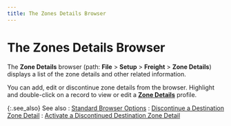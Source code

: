 ```yaml
---
title: The Zones Details Browser
---
```


# The Zones Details Browser


The **Zone Details** browser (path:  **File** > **Setup**  > **Freight** > **Zone 
 Details**) displays a list of the zone details and other related  information.


You can add, edit or discontinue zone details from the browser. Highlight  and double-click on a record to view or edit a [**Zone Details**]({{site.sc_baseurl}}/options/everest-freight-estimator/zone-details/destination_zone_details_profile.html) profile.


{:.see_also}
See also
: [Standard  Browser Options]({{site.wwe_chm}}/everest-client/ui/browsers/standard_browser_options.html)
: [Discontinue  a Destination Zone Detail]({{site.sc_baseurl}}/options/everest-freight-estimator/zone-details/discontinue_a_destination_zone_detail_ee.html)
: [Activate  a Discontinued Destination Zone Detail]({{site.sc_baseurl}}/options/everest-freight-estimator/zone-details/activate_a_discontinued_destination_zone_detail_ee.html)
